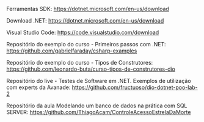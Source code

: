 Ferramentas SDK:
https://dotnet.microsoft.com/en-us/download

Download .NET:
https://dotnet.microsoft.com/en-us/download

Visual Studio Code: 
https://code.visualstudio.com/download

Repositório do exemplo do curso - Primeiros passos com .NET: 
https://github.com/gabrielfaraday/csharp-examples

Repositório do exemplo do curso - Tipos de Construtores: 
https://github.com/leonardo-buta/curso-tipos-de-construtores-dio

Repositório do live - Testes de Software em .NET. Exemplos de utilização com experts da Avanade:
https://github.com/fructuoso/dio-dotnet-poo-lab-2

Repositório da aula Modelando um banco de dados na prática com SQL SERVER:
https://github.com/ThiagoAcam/ControleAcessoEstrelaDaMorte
